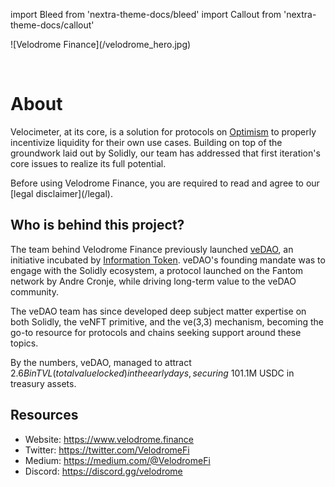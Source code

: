import Bleed from 'nextra-theme-docs/bleed'
import Callout from 'nextra-theme-docs/callout'

<Bleed>
  ![Velodrome Finance](/velodrome_hero.jpg)
</Bleed>

&nbsp;

# About

Velocimeter, at its core, is a solution for protocols on [Optimism](https://www.optimism.io/) to properly incentivize liquidity for their own use cases.
Building on top of the groundwork laid out by Solidly, our team has addressed that first iteration's core issues to realize its full potential.

<Callout emoji="⚠️">
  Before using Velodrome Finance, you are required to read and agree to our
  [legal disclaimer](/legal).
</Callout>

## Who is behind this project?

The team behind Velodrome Finance previously launched
[veDAO](https://twitter.com/_vedao_), an initiative incubated by [Information Token](https://informationtoken.io). veDAO's founding mandate was to engage with
the Solidly ecosystem, a protocol launched on the Fantom network by Andre
Cronje, while driving long-term value to the veDAO community.

The veDAO team has since developed deep subject matter expertise on both
Solidly, the veNFT primitive, and the ve(3,3) mechanism, becoming the go-to resource for protocols and
chains seeking support around these topics.

By the numbers, veDAO, managed to attract $2.6B in TVL (total value locked) in the early days,
securing ~10% of Solidly voting power and ~$1.1M USDC in treasury assets.

## Resources

* Website: https://www.velodrome.finance
* Twitter: https://twitter.com/VelodromeFi
* Medium: https://medium.com/@VelodromeFi
* Discord: https://discord.gg/velodrome
